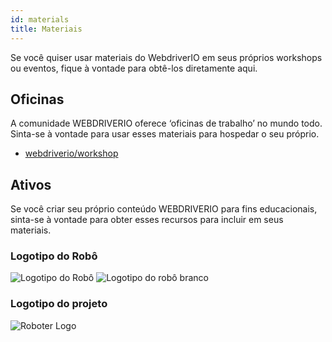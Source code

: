 ```yaml
---
id: materials
title: Materiais
---
```


Se você quiser usar materiais do WebdriverIO em seus próprios workshops ou eventos, fique à vontade para obtê-los diretamente aqui.

## Oficinas

A comunidade WEBDRIVERIO oferece ‘oficinas de trabalho’ no mundo todo. Sinta-se à vontade para usar esses materiais para hospedar o seu próprio.

- [webdriverio/workshop](https://github.com/webdriverio/workshop)

## Ativos

Se você criar seu próprio conteúdo WEBDRIVERIO para fins educacionais, sinta-se à vontade para obter esses recursos para incluir em seus materiais.

### Logotipo do Robô

![Logotipo do Robô](/img/materials/robot.svg "Logotipo do Robô") ![Logotipo do robô branco](/img/materials/robot-white.svg "Logotipo do robô branco")

### Logotipo do projeto

![Roboter Logo](/img/materials/logo.svg "Logotipo do projeto")

